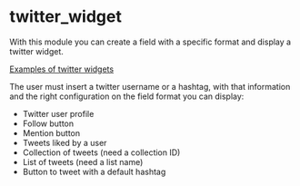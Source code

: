 # twitter_widget

<p>
    With this module you can create a field with a specific format and display a twitter widget.
</p>
<a href="https://publish.twitter.com" target="_blank">Examples of twitter widgets</a>
<br>
<p>
    The user must insert a twitter username or a hashtag, with that information and the right configuration on the field
    format you can display:
</p>
<ul>
    <li>Twitter user profile</li>
    <li>Follow button</li>
    <li>Mention button</li>
    <li>Tweets liked by a user</li>
    <li>Collection of tweets (need a collection ID)</li>
    <li>List of tweets (need a list name)</li>
    <li>Button to tweet with a default hashtag</li>
</ul>